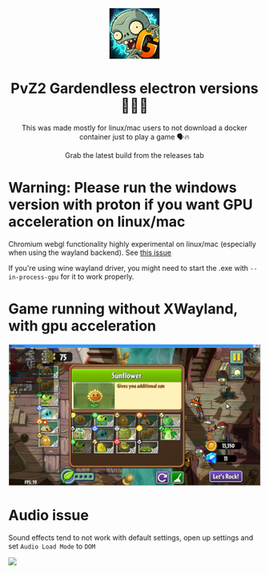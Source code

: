 <div align="center">

<img width=20% src="assets/icons/icon.png">

# PvZ2 Gardendless electron versions 🍓🍓🍓

This was made mostly for linux/mac users to not download a docker container just to play a game 🗣️🔥

Grab the latest build from the releases tab

<div align="left">

# Warning: Please run the windows version with proton if you want GPU acceleration on linux/mac

Chromium webgl functionality highly experimental on linux/mac (especially when using the wayland backend). See [this issue](https://github.com/Gzh0821/pvzg_site/issues/85)

If you're using wine wayland driver, you might need to start the .exe with `--in-process-gpu` for it to work properly.

# Game running without XWayland, with gpu acceleration

<img src="/assets/Showcase.webp">

# Audio issue

Sound effects tend to not work with default settings, open up settings and set `Audio Load Mode` to `DOM`

<img src="assets/icons/AudioDOM.webp">
